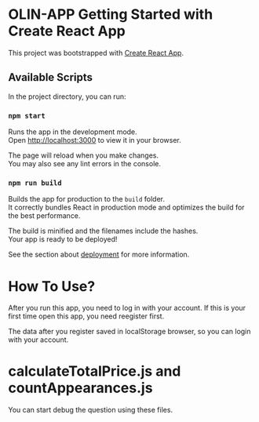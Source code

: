 # OLIN-APP Getting Started with Create React App

This project was bootstrapped with [Create React App](https://github.com/facebook/create-react-app).

## Available Scripts

In the project directory, you can run:

### `npm start`

Runs the app in the development mode.\
Open [http://localhost:3000](http://localhost:3000) to view it in your browser.

The page will reload when you make changes.\
You may also see any lint errors in the console.

### `npm run build`

Builds the app for production to the `build` folder.\
It correctly bundles React in production mode and optimizes the build for the best performance.

The build is minified and the filenames include the hashes.\
Your app is ready to be deployed!

See the section about [deployment](https://facebook.github.io/create-react-app/docs/deployment) for more information.

# How To Use?

After you run this app, you need to log in with your account. If this is your first time open this app, you need reegister first.

The data after you register saved in localStorage browser, so you can login with your account.

# calculateTotalPrice.js and countAppearances.js

You can start debug the question using these files.
